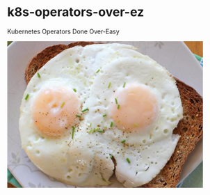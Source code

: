# k8s-operators-over-ez

Kubernetes Operators Done Over-Easy

<img src="docs/assets/overeasy.jpeg" width="450">
